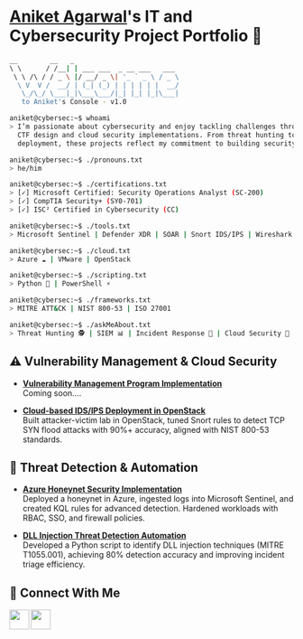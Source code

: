 # <a href="https://www.linkedin.com/in/aniket-agarwal-0920/">Aniket Agarwal</a>'s IT and Cybersecurity Project Portfolio 🔐

```bash
__        __   _                                  
\ \      / /__| | ___ ___  _ __ ___   ___    
 \ \ /\ / / _ \ |/ __/ _ \| '_ ` _ \ / _ \  
  \ V  V /  __/ | (_| (_) | | | | | |  __/ 
   \_/\_/ \___|_|\___\___/|_| |_| |_|\___| 
   to Aniket's Console - v1.0

aniket@cybersec:~$ whoami
> I’m passionate about cybersecurity and enjoy tackling challenges through hands-on projects,
  CTF design and cloud security implementations. From threat hunting to cloud-based IDS/IPS
  deployment, these projects reflect my commitment to building security-first solutions.  

aniket@cybersec:~$ ./pronouns.txt
> he/him

aniket@cybersec:~$ ./certifications.txt
> [✓] Microsoft Certified: Security Operations Analyst (SC-200)
> [✓] CompTIA Security+ (SY0-701)
> [✓] ISC² Certified in Cybersecurity (CC)

aniket@cybersec:~$ ./tools.txt
> Microsoft Sentinel | Defender XDR | SOAR | Snort IDS/IPS | Wireshark | Shodan

aniket@cybersec:~$ ./cloud.txt
> Azure ☁️ | VMware | OpenStack

aniket@cybersec:~$ ./scripting.txt
> Python 🐍 | PowerShell ⚡

aniket@cybersec:~$ ./frameworks.txt
> MITRE ATT&CK | NIST 800-53 | ISO 27001

aniket@cybersec:~$ ./askMeAbout.txt
> Threat Hunting 🕵️ | SIEM 📊 | Incident Response 🚨 | Cloud Security 🔐

```

## ⚠️ Vulnerability Management & Cloud Security

- **[Vulnerability Management Program Implementation](https://github.com/Aaniket09)**  
  Coming soon.... 

- **[Cloud-based IDS/IPS Deployment in OpenStack](https://github.com/Aaniket09/Openstack_Snort)**  
  Built attacker-victim lab in OpenStack, tuned Snort rules to detect TCP SYN flood attacks with 90%+ accuracy, aligned with NIST 800-53 standards.

## 🚨 Threat Detection & Automation

- **[Azure Honeynet Security Implementation](https://github.com/Aaniket09)**  
  Deployed a honeynet in Azure, ingested logs into Microsoft Sentinel, and created KQL rules for advanced detection. Hardened workloads with RBAC,      SSO, and firewall policies.
  
- **[DLL Injection Threat Detection Automation](https://github.com/Aaniket09/DLL-detection-using-python-and-ghidra)**  
  Developed a Python script to identify DLL injection techniques (MITRE T1055.001), achieving 80% detection accuracy and improving incident triage      efficiency.   

## 🤳 Connect With Me

[<img align="left" width='35' height='35' src="https://user-images.githubusercontent.com/64153988/134053455-cf3aa416-e192-4d79-a3e6-e229b340dbb1.png"/>](https://linkedin.com/in/aniket-agarwal-0920/)
[<img align="left" width='35' height='35' src="https://user-images.githubusercontent.com/64153988/134053752-f53f94fc-8cbc-4754-a547-a27694d237e4.png"/>](https://www.instagram.com/aaniket09/) 


